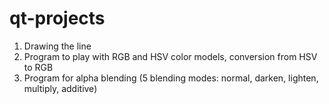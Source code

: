 # qt-projects

1. Drawing the line
2. Program to play with RGB and HSV color models, conversion from HSV to RGB
3. Program for alpha blending (5 blending modes: normal, darken, lighten, multiply, additive)
